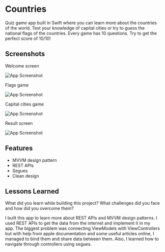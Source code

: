 
# Countries

Quiz game app built in Swift where you can learn more about the countries of the world.
Test your knowledge of capital cities or try to guess the national flags of the countries. Every game has 10 questions. Try to get the perfect score of 10/10!
## Screenshots

Welcome screen

![App Screenshot](https://via.placeholder.com/468x300?text=App+Screenshot+Here)


Flags game

![App Screenshot](https://via.placeholder.com/468x300?text=App+Screenshot+Here)


Capital cities game

![App Screenshot](https://via.placeholder.com/468x300?text=App+Screenshot+Here)


Result screen

![App Screenshot](https://via.placeholder.com/468x300?text=App+Screenshot+Here)



## Features

- MVVM design pattern
- REST APIs
- Segues
- Clean design


## Lessons Learned

What did you learn while building this project? What challenges did you face and how did you overcome them?

I built this app to learn more about REST APIs and MVVM design patterns. I used REST APIs to get the data from the internet and implement it in my app. The biggest problem was connecting ViewModels with ViewControllers but with help from apple documentation and some useful articles online, I managed to bind them and share data between them. Also, I learned how to navigate through controllers using segues.
